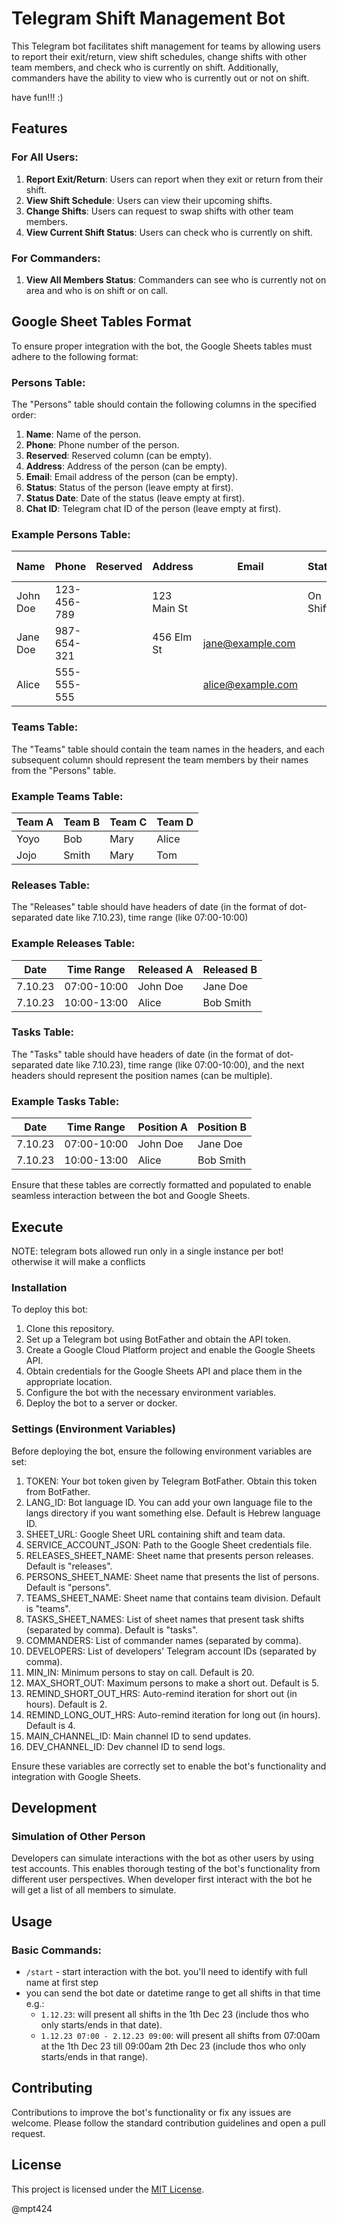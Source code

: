 # Telegram Shift Management Bot

This Telegram bot facilitates shift management for teams by allowing users to report their exit/return, view shift schedules, change shifts with other team members, and check who is currently on shift. Additionally, commanders have the ability to view who is currently out or not on shift.

have fun!!! :)

## Features

### For All Users:
1. **Report Exit/Return**: Users can report when they exit or return from their shift.
2. **View Shift Schedule**: Users can view their upcoming shifts.
3. **Change Shifts**: Users can request to swap shifts with other team members.
4. **View Current Shift Status**: Users can check who is currently on shift.

### For Commanders:
1. **View All Members Status**: Commanders can see who is currently not on area and who is on shift or on call.

## Google Sheet Tables Format

To ensure proper integration with the bot, the Google Sheets tables must adhere to the following format:

### Persons Table:

The "Persons" table should contain the following columns in the specified order:

1. **Name**: Name of the person.
2. **Phone**: Phone number of the person.
3. **Reserved**: Reserved column (can be empty).
4. **Address**: Address of the person (can be empty).
5. **Email**: Email address of the person (can be empty).
6. **Status**: Status of the person (leave empty at first).
7. **Status Date**: Date of the status (leave empty at first).
8. **Chat ID**: Telegram chat ID of the person (leave empty at first).

### Example Persons Table:
|   Name   |    Phone    | Reserved |   Address   |   Email    |  Status  |  Status Date  |  Chat ID  |
|----------|-------------|----------|-------------|------------|----------|---------------|-----------|
| John Doe | 123-456-789 |          | 123 Main St |            | On Shift | 2024-03-21    | 123456789 |
| Jane Doe | 987-654-321 |          | 456 Elm St  | jane@example.com |          |               |           |
| Alice    | 555-555-555 |          |             | alice@example.com |      |               |           |


### Teams Table:

The "Teams" table should contain the team names in the headers, and each subsequent column should represent the team members by their names from the "Persons" table.

### Example Teams Table:
| Team A  |   Team B   |   Team C   |   Team D   |
|---------|--------------|--------------|-----------|
| Yoyo  |   Bob  |   Mary  |   Alice     |
| Jojo  |   Smith  |   Mary  |   Tom     |


### Releases Table:
The "Releases" table should have headers of date (in the format of dot-separated date like 7.10.23), time range (like 07:00-10:00)
### Example Releases Table:
|   Date  |  Time Range  | Released A | Released B |
|---------|--------------|------------|------------|
| 7.10.23 | 07:00-10:00  | John Doe   | Jane Doe   |
| 7.10.23 | 10:00-13:00  | Alice      | Bob Smith  |

### Tasks Table:

The "Tasks" table should have headers of date (in the format of dot-separated date like 7.10.23), time range (like 07:00-10:00), and the next headers should represent the position names (can be multiple).

### Example Tasks Table:
|   Date  |  Time Range  |  Position A  |  Position B  |
|---------|--------------|--------------|--------------|
| 7.10.23 | 07:00-10:00  |   John Doe   |   Jane Doe   |
| 7.10.23 | 10:00-13:00  |   Alice      |   Bob Smith  |


Ensure that these tables are correctly formatted and populated to enable seamless interaction between the bot and Google Sheets.


## Execute

NOTE: telegram bots allowed run only in a single instance per bot! otherwise it will make a conflicts

### Installation

To deploy this bot:

1. Clone this repository.
2. Set up a Telegram bot using BotFather and obtain the API token.
3. Create a Google Cloud Platform project and enable the Google Sheets API.
4. Obtain credentials for the Google Sheets API and place them in the appropriate location.
5. Configure the bot with the necessary environment variables.
6. Deploy the bot to a server or docker.

### Settings (Environment Variables)
Before deploying the bot, ensure the following environment variables are set:

1. TOKEN: Your bot token given by Telegram BotFather. Obtain this token from BotFather.
2. LANG_ID: Bot language ID. You can add your own language file to the langs directory if you want something else. Default is Hebrew language ID.
3. SHEET_URL: Google Sheet URL containing shift and team data.
4. SERVICE_ACCOUNT_JSON: Path to the Google Sheet credentials file.
5. RELEASES_SHEET_NAME: Sheet name that presents person releases. Default is "releases".
6. PERSONS_SHEET_NAME: Sheet name that presents the list of persons. Default is "persons".
7. TEAMS_SHEET_NAME: Sheet name that contains team division. Default is "teams".
8. TASKS_SHEET_NAMES: List of sheet names that present task shifts (separated by comma). Default is "tasks".
9. COMMANDERS: List of commander names (separated by comma).
10. DEVELOPERS: List of developers' Telegram account IDs (separated by comma).
11. MIN_IN: Minimum persons to stay on call. Default is 20.
12. MAX_SHORT_OUT: Maximum persons to make a short out. Default is 5.
13. REMIND_SHORT_OUT_HRS: Auto-remind iteration for short out (in hours). Default is 2.
14. REMIND_LONG_OUT_HRS: Auto-remind iteration for long out (in hours). Default is 4.
15. MAIN_CHANNEL_ID: Main channel ID to send updates.
16. DEV_CHANNEL_ID: Dev channel ID to send logs.

Ensure these variables are correctly set to enable the bot's functionality and integration with Google Sheets.

## Development

### Simulation of Other Person
Developers can simulate interactions with the bot as other users by using test accounts. 
This enables thorough testing of the bot's functionality from different user perspectives.
When developer first interact with the bot he will get a list of all members to simulate.

## Usage

### Basic Commands:
- `/start` - start interaction with the bot. you'll need to identify with full name at first step
- you can send the bot date or datetime range to get all shifts in that time e.g.: 
  - `1.12.23`: will present all shifts in the 1th Dec 23 (include thos who only starts/ends in that date). 
  - `1.12.23 07:00 - 2.12.23 09:00`: will present all shifts from 07:00am at the 1th Dec 23 till 09:00am 2th Dec 23 (include thos who only starts/ends in that range).

## Contributing

Contributions to improve the bot's functionality or fix any issues are welcome. Please follow the standard contribution guidelines and open a pull request.

## License

This project is licensed under the [MIT License](LICENSE).


@mpt424